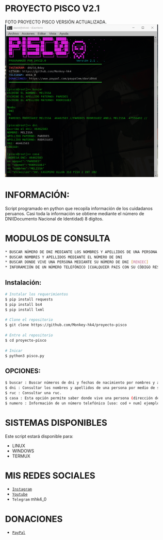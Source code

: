 # PROYECTO PISCO V2.1
FOTO PROYECTO PISCO VERSIÓN ACTUALIZADA.
![sh](https://github.com/Monkey-hk4/proyecto-pisco/blob/main/foto_proyecto_pisco.png)

# INFORMACIÓN:
Script programado en python que recopila información de los cuidadanos peruanos.
Casi toda la información se obtiene mediante el número de DNI(Documento Nacional de Identidad) 8 dígitos.

# MODULOS DE CONSULTA
```bash
* BUSCAR NÚMERO DE DNI MEDIANTE LOS NOMBRES Y APELLIDOS DE UNA PERSONA
* BUSCAR NOMBRES Y APELLIDOS MEDIANTE EL NÚMERO DE DNI
* BUSCAR DONDE VIVE UNA PERSONA MEDIANTE SU NÚMERO DE DNI [RENIEC]
* INFORAMCIÓN DE UN NÚMERO TELEFÓNICO [CUALQUIER PAIS CON SU CÓDIGO RESPECTIVO]
```

## Instalación: 

```bash
# Instalar los requerimientos
$ pip install requests
$ pip install bs4
$ pip install lxml

# Clone el repositorio 
$ git clone https://github.com/Monkey-hk4/proyecto-pisco

# Entre al repositorio
$ cd proyecto-pisco

# Inicar
$ python3 pisco.py
```

## OPCIONES:
```bash
$ buscar : Buscar números de dni y fechas de nacimiento por nombres y apellidos.
$ dni : Consultar los nombres y apellidos de una persona por medio de su dni.
$ ruc : Consultar una ruc.
$ casa : Esta opción permite saber donde vive una persona (dirección de su casa)
$ numero : Información de un número telefónico [uso: cod + num] ejemplo : 51999888777
```

# SISTEMAS DISPONIBLES
Este script estará disponible para:
- LINUX
- WINDOWS
- TERMUX

# MIS REDES SOCIALES 
- [`Instagram`](https://www.instagram.com/d4vid.0day/)
- [`Youtube`](https://www.youtube.com/channel/UCEWGSsk-U9GjCLQk9ng1fNQ)
- `Telegram` mhk4_0
# DONACIONES
- [`PayPal`](https://www.paypal.com/paypalme/davidhk4)


